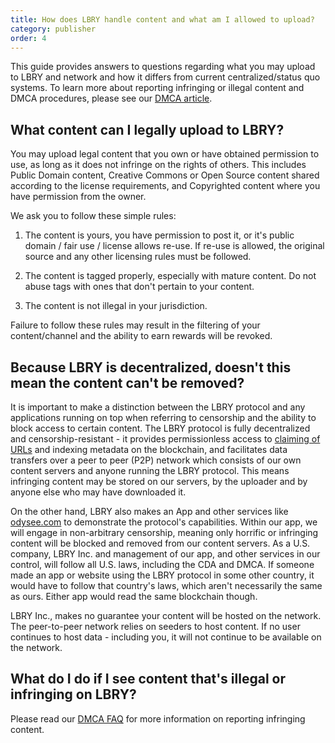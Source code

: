 ```yaml
---
title: How does LBRY handle content and what am I allowed to upload?
category: publisher
order: 4
---
```


This guide provides answers to questions regarding what you may upload to LBRY and network and how it differs from current centralized/status quo systems. To learn more about reporting infringing or illegal content and DMCA procedures, please see our [DMCA article](/faq/dmca).

## What content can I legally upload to LBRY?

You may upload legal content that you own or have obtained permission to use, as long as it does not infringe on the rights of others.
This includes Public Domain content, Creative Commons or Open Source content shared according to the license requirements, and Copyrighted content where you have permission from the owner.

We ask you to follow these simple rules:

1) The content is yours, you have permission to post it, or it's public domain / fair use / license allows re-use. If re-use is allowed, the original source and any other licensing rules must be followed.

2) The content is tagged properly, especially with mature content. Do not abuse tags with ones that don't pertain to your content.

3) The content is not illegal in your jurisdiction.

Failure to follow these rules may result in the filtering of your content/channel and the ability to earn rewards will be revoked.

## Because LBRY is decentralized, doesn't this mean the content can't be removed?

It is important to make a distinction between the LBRY protocol and any applications running on top when referring to censorship and the ability to block access to certain content. The LBRY protocol is fully decentralized and censorship-resistant - it provides permissionless access to [claiming of URLs](/faq/naming) and indexing metadata on the blockchain, and facilitates data transfers over a peer to peer (P2P) network which consists of our own content servers and anyone running the LBRY protocol. This means infringing content may be stored on our servers, by the uploader and by anyone else who may have downloaded it.

On the other hand, LBRY also makes an App and other services like [odysee.com](https://odysee.com) to demonstrate the protocol's capabilities. Within our app, we will engage in non-arbitrary censorship, meaning only horrific or infringing content will be blocked and removed from our content servers. As a U.S. company, LBRY Inc. and management of our app, and other services in our control, will follow all U.S. laws, including the CDA and DMCA. If someone made an app or website using the LBRY protocol in some other country, it would have to follow that country's laws, which aren't necessarily the same as ours. Either app would read the same blockchain though.

LBRY Inc., makes no guarantee your content will be hosted on the network. The peer-to-peer network relies on seeders to host content. If no user continues to host data - including you, it will not continue to be available on the network.

## What do I do if I see content that's illegal or infringing on LBRY?

Please read our [DMCA FAQ](/faq/dmca) for more information on reporting infringing content.
